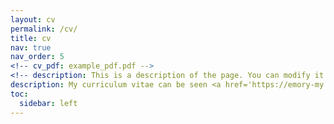```yaml
---
layout: cv
permalink: /cv/
title: cv
nav: true
nav_order: 5
<!-- cv_pdf: example_pdf.pdf -->
<!-- description: This is a description of the page. You can modify it in '_pages/cv.md'. You can also change or remove the top pdf download button. -->
description: My curriculum vitae can be seen <a href='https://emory-my.sharepoint.com/:b:/r/personal/jzha954_emory_edu/Documents/JinZhangCV.pdf?csf=1&web=1&e=sCVJcC'>here</a>, and also you can see my LinkedIn <a href='https://www.linkedin.com/in/jin-zhang-econ/'>here</a>.
toc:
  sidebar: left
---
```

